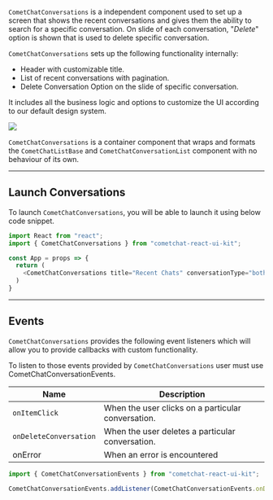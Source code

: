 `CometChatConversations` is a independent component used to set up a screen that shows the recent conversations and gives them the ability to search for a specific conversation. On slide of each conversation, "_Delete_" option is shown that is used to delete specific conversation.

`CometChatConversations` sets up the following functionality internally:

- Header with customizable title.
- List of recent conversations with pagination.
- Delete Conversation Option on the slide of specific conversation.

It includes all the business logic and options to customize the UI according to our default design system.

![](https://res.cloudinary.com/developerhub/image/upload/v1645041528/v2_5163/hix3bhsmxclnhsngsqrc.png)

`CometChatConversations` is a container component that wraps and formats the `CometChatListBase` and `CometChatConversationList` component with no behaviour of its own.

---

## Launch Conversations

To launch `CometChatConversations`, you will be able to launch it using below code snippet.

```javascript
import React from "react";
import { CometChatConversations } from "cometchat-react-ui-kit";

const App = props => {
  return (
  	<CometChatConversations title="Recent Chats" conversationType="both" _>
  )
}
```



---

## Events

`CometChatConversations` provides the following event listeners which will allow you to provide callbacks with custom functionality.

To listen to those events provided by `CometChatConversations` user must use CometChatConversationEvents.

| Name | Description | 
| ---- | ---- | 
| `onItemClick` | When the user clicks on a particular conversation. | 
| `onDeleteConversation` | When the user deletes a particular conversation. | 
| onError | When an error is encountered | 


```javascript
import { CometChatConversationEvents } from "cometchat-react-ui-kit";

CometChatConversationEvents.addListener(CometChatConversationEvents.onDeleteConversation, listenerID, callback);
```

